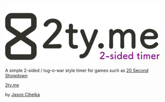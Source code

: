 <img src="public/logo.png" alt="logo" width="600"/>

A simple 2-sided / tug-o-war style timer for games such as [20 Second Showdown](https://bigpotato.com/gb/games/20-second-showdown/)

[2ty.me](https://2ty.me)

by [Jason Cihelka](https://github.com/jcace)
